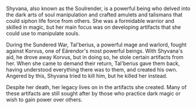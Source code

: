 Shyvana, also known as the Soulrender, is a powerful being who delved into the dark arts of soul manipulation and crafted amulets and talismans that could siphon life force from others. She was a formidable warrior and skilled in magic, but her main focus was on developing artifacts that she could use to manipulate souls.

During the Sundered War, Tal'berius, a powerful mage and warlord, fought against Korvus, one of Eärendor's most powerful beings. With Shyvana's aid, he drove away Korvus, but in doing so, he stole certain artifacts from her. When she came to demand their return, Tal'berius gave them back, having understood everything there was to them, and created his own. Angered by this, Shyvana tried to kill him, but he killed her instead.

Despite her death, her legacy lives on in the artifacts she created. Many of these artifacts are still sought after by those who practice dark magic or wish to gain power over others.